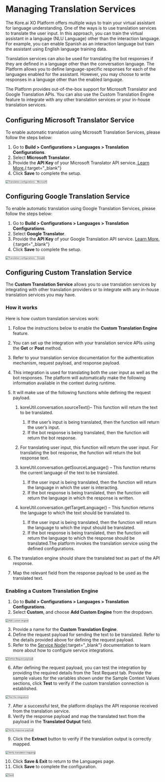 # Managing Translation Services

The Kore.ai XO Platform offers multiple ways to train your virtual assistant for language understanding. One of the ways is to use translation services to translate the user input. In this approach, you can train the virtual assistant in a language (NLU Language) other than the interaction language. For example, you can enable Spanish as an interaction language but train the assistant using English language training data.

Translation services can also be used for translating the bot responses if they are defined in a language other than the conversation language. The Platform allows you to define language-specific responses for each of the languages enabled for the assistant. However, you may choose to write responses in a language other than the enabled language.

The Platform provides out-of-the-box support for Microsoft Translator and Google Translation APIs. You can also use the Custom Translation Engine feature to integrate with any other translation services or your in-house translation services.


## Configuring Microsoft Translator Service

To enable automatic translation using Microsoft Translation Services, please follow the steps below:

1. Go to **Build > Configurations > Languages > Translation Configurations**.
2. Select **Microsoft Translator**.
3. Provide the **API Key** of your Microsoft Translator API service.[ Learn More.](https://www.microsoft.com/en-us/translator/business/){:target="_blank"}
4. Click **Save** to complete the setup.

<img src="../images/mts-img1-microsoft-translation-config.png" alt="Translation configurations - Microsoft" title="Translation Configurations - Microsoft" style="border: 1px solid gray;zoom:50%;"/>


## Configuring Google Translation Service

To enable automatic translation using Google Translation Services, please follow the steps below: 

1. Go to **Build > Configurations > Languages > Translation Configurations**.
2. Select **Google Translator**.
3. Provide the **API Key** of your Google Translation API service. [Learn More.](https://cloud.google.com/translate){:target="_blank"}
4. Click **Save** to complete the setup.

<img src="../images/mts-img2-google-translation-config-1.png" alt="Translation configurations - Google" title="Translation Configurations - Google" style="border: 1px solid gray;zoom:50%;"/>


## Configuring Custom Translation Service

The **Custom Translation Service** allows you to use translation services by integrating with other translation providers or to integrate with any in-house translation services you may have.


### How it works

Here is how custom translation services work:

1. Follow the instructions below to enable the **Custom Translation Engine** feature.
2. You can set up the integration with your translation service APIs using the **Get** or **Post** method.
3. Refer to your translation service documentation for the authentication mechanism, request payload, and response payload.
4. This integration is used for translating both the user input as well as the bot responses. The platform will automatically make the following information available in the context during runtime.
5. It will make use of the following functions while defining the request payload.
    1. koreUtil.conversation.sourceText()– This function will return the text to be translated.
        1. If the user’s input is being translated, then the function will return the user’s input.
        2. If the bot response is being translated, then the function will return the bot response.

    2. For translating user input, this function will return the user input. For translating the bot response, the function will return the bot response text.

    3. koreUtil.conversation.getSourceLanguage() – This function returns the current language of the text to be translated.
        1. If the user input is being translated, then the function will return the language in which the user is interacting.
        2. If the bot response is being translated, then the function will return the language in which the response is written.

    4. koreUtil.conversation.getTargetLanguage() – This function returns the language to which the text should be translated to.
        1. If the user input is being translated, then the function will return the language to which the input should be translated.
        2. If the bot response is being translated, then the function will return the language to which the response should be translated.The platform invokes the translation service using the defined configurations.

6. The translation engine should share the translated text as part of the API response.
7. Map the relevant field from the response payload to be used as the translated text.


### Enabling a Custom Translation Engine

1. Go to **Build > Configurations > Languages > Translation Configurations**.
2. Select **Custom**, and choose **Add Custom Engine** from the dropdown.  
<img src="../images/mts-img3-custom-translation-config-2.png" alt="Add custom engine" title="Add custom engine" style="border: 1px solid gray;zoom:50%;"/>

3. Provide a name for the **Custom Translation Engine**.
4. Define the request payload for sending the text to be translated. Refer to the details provided above for defining the request payload.
5. Refer to the [Service Node](https://developer.kore.ai/docs/bots/bot-builder-tool/dialog-task/working-with-the-service-node/#Define_a_Custom_Service){:target="_blank"} documentation to learn more about how to configure service integrations.  
<img src="../images/mts-img4-custom-translation-config-1.png" alt="Define Request payload" title="Define request payload" style="border: 1px solid gray;zoom:50%;"/>

6. After defining the request payload, you can test the integration by providing the required details from the Test Request tab. Provide the sample values for the variables shown under the Sample Context Values sections, click **Test** to verify if the custom translation connection is established.  
<img src="../images/mts-img5-config-custom.png" alt="Test the integration" title="Test the integration" style="border: 1px solid gray;zoom:50%;"/>

7. After a successful test, the platform displays the API response received from the translation service.
8. Verify the response payload and map the translated text from the payload in the **Translated Output** field.  
<img src="../images/mts-img6-custom-config2.png" alt="Verify response payload" title="Verify response payload" style="border: 1px solid gray;zoom:50%;"/>

9. Click the **Extract** button to verify if the translation output is correctly mapped.  
<img src="../images/mts-img7-extract-button-1.png" alt="Verify translation mapping" title="Verify translation mapping" style="border: 1px solid gray;zoom:50%;"/>

10. Click **Save & Exit** to return to the Languages page.
11. Click **Save** to complete the configuration.  
<img src="../images/mts-img8-save-translation-1.png" alt="Save" title="Save" style="border: 1px solid gray;zoom:50%;"/>